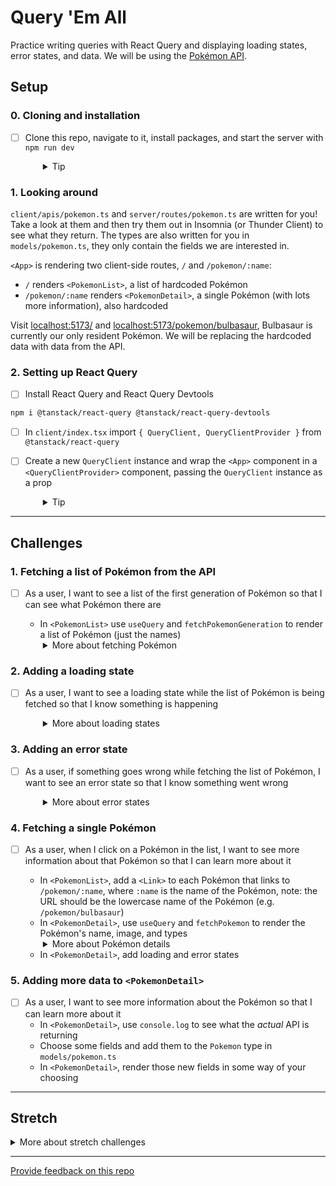 # Query 'Em All

Practice writing queries with React Query and displaying loading states, error states, and data. We will be using the [Pokémon API](https://pokeapi.co).

## Setup

### 0. Cloning and installation
- [ ] Clone this repo, navigate to it, install packages, and start the server with `npm run dev`
  <details style="padding-left: 2em">
    <summary>Tip</summary>

    ```sh
    cd query-em-all
    npm i
    npm run dev
    ```
  </details>

### 1. Looking around

`client/apis/pokemon.ts` and `server/routes/pokemon.ts` are written for you! Take a look at them and then try them out in Insomnia (or Thunder Client) to see what they return. The types are also written for you in `models/pokemon.ts`, they only contain the fields we are interested in.

`<App>` is rendering two client-side routes, `/` and `/pokemon/:name`:
  - `/` renders `<PokemonList>`, a list of hardcoded Pokémon
  - `/pokemon/:name` renders `<PokemonDetail>`, a single Pokémon (with lots more information), also hardcoded

Visit [localhost:5173/](http://localhost:5173/) and [localhost:5173/pokemon/bulbasaur](http://localhost:5173/pokemon/bulbasaur), Bulbasaur is currently our only resident Pokémon. We will be replacing the hardcoded data with data from the API.

### 2. Setting up React Query

- [ ] Install React Query and React Query Devtools

```sh
npm i @tanstack/react-query @tanstack/react-query-devtools
```

- [ ] In `client/index.tsx` import `{ QueryClient, QueryClientProvider }` from `@tanstack/react-query`

- [ ] Create a new `QueryClient` instance and wrap the `<App>` component in a `<QueryClientProvider>` component, passing the `QueryClient` instance as a prop

  <details style="padding-left: 2em">
    <summary>Tip</summary>

    ```tsx
    // creating a new QueryClient instance
    const queryClient = new QueryClient()

    // ...

    root.render(
      // wrapping the app in a QueryClientProvider
      // and passing the QueryClient instance as a prop
      <QueryClientProvider client={queryClient}>
        <App />
      </QueryClientProvider>
    )
    ```
  </details>

---

## Challenges

### 1. Fetching a list of Pokémon from the API
- [ ] As a user, I want to see a list of the first generation of Pokémon so that I can see what Pokémon there are

  - In `<PokemonList>` use `useQuery` and `fetchPokemonGeneration` to render a list of Pokémon (just the names)
  <details style="padding-left: 2em">
    <summary>More about fetching Pokémon</summary>
    
    - `fetchPokemonGeneration` takes a `generation` parameter, which is a number between 1 and 9, in this case, we want to fetch the first generation of Pokémon, so we can pass `1`
    - Check the type in `models/pokemon.ts` a generation is an object with three properties: `{ region: string, name: string, pokemon: PartialPokemon[] }`
    - `useQuery` takes a key (a string) and a function that returns a promise (`fetchPokemonGeneration`, in this case) and returns an object with a `data` property, which will eventually contain data returned by the promise

    Read more about [keys](https://tanstack.com/query/latest/docs/react/guides/query-keys) and [queries](https://tanstack.com/query/latest/docs/react/guides/queries) in the [React Query docs](https://tanstack.com/query/latest/docs/react).
  </details>

### 2. Adding a loading state

- [ ] As a user, I want to see a loading state while the list of Pokémon is being fetched so that I know something is happening
  <details style="padding-left: 2em">
    <summary>More about loading states</summary>
    
    - `useQuery` returns an `isLoading` property that you can use to determine when to render a loading state
    - You can use the `<LoadingSpinner>` component to render a special pokéball loading spinner
  </details>

### 3. Adding an error state

- [ ] As a user, if something goes wrong while fetching the list of Pokémon, I want to see an error state so that I know something went wrong
  <details style="padding-left: 2em">
    <summary>More about error states</summary>
 
    - `useQuery` returns an `isError` (true or false), and `error` properties that you can use to render an error state

  </details>

### 4. Fetching a single Pokémon

- [ ] As a user, when I click on a Pokémon in the list, I want to see more information about that Pokémon so that I can learn more about it

  - In `<PokemonList>`, add a `<Link>` to each Pokémon that links to `/pokemon/:name`, where `:name` is the name of the Pokémon, note: the URL should be the lowercase name of the Pokémon (e.g. `/pokemon/bulbasaur`)
  - In `<PokemonDetail>`, use `useQuery` and `fetchPokemon` to render the Pokémon's name, image, and types
  <details style="padding-left: 2em">
    <summary>More about Pokémon details</summary>
    
    Have a look in `models/pokemon.ts` at the `Pokemon` type to see what properties are available to you.
  </details>

  - In `<PokemonDetail>`, add loading and error states

### 5. Adding more data to `<PokemonDetail>`

- [ ] As a user, I want to see more information about the Pokémon so that I can learn more about it
  - In `<PokemonDetail>`, use `console.log` to see what the _actual_ API is returning
  - Choose some fields and add them to the `Pokemon` type in `models/pokemon.ts`
  - In `<PokemonDetail>`, render those new fields in some way of your choosing

----

## Stretch

<details>
  <summary>More about stretch challenges</summary>

  - [ ] As a user, on the homepage (`/`) I want to see a list of all the generations, so that I can click on one, go to `/generations/:generationId` and see the list of Pokémon for that generation

  - [ ] As a user, I want to see a search bar at the top of the page, so that I can search for a Pokémon by name, when I hit enter, I want to be taken to `/search?name=pokemonName`, which should display a filtered list of Pokémon

</details>

---
[Provide feedback on this repo](https://docs.google.com/forms/d/e/1FAIpQLSfw4FGdWkLwMLlUaNQ8FtP2CTJdGDUv6Xoxrh19zIrJSkvT4Q/viewform?usp=pp_url&entry.1958421517=query-em-all)
